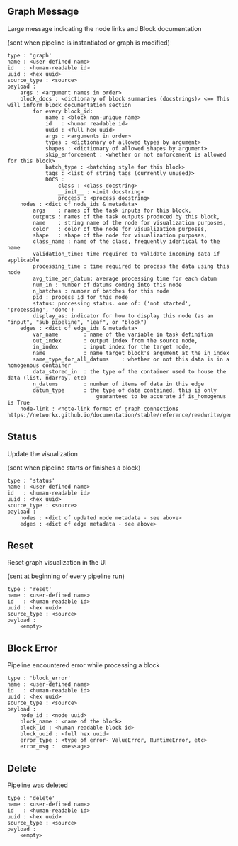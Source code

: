 ## Graph Message
Large message indicating the node links and Block documentation

(sent when pipeline is instantiated or graph is modified)

    type : 'graph'
    name : <user-defined name>
    id   : <human-readable id>
    uuid : <hex uuid>
    source_type : <source>
    payload :
        args : <argument names in order>
        block_docs : <dictionary of block summaries (docstrings)> <== This will inform block documentation section
            for every block_id:
                name : <block non-unique name>
                id   : <human readable id>
                uuid : <full hex uuid>
                args : <arguments in order>
                types : <dictionary of allowed types by argument>
                shapes : <dictionary of allowed shapes by argument>
                skip_enforcement : <whether or not enforcement is allowed for this block>
                batch_type : <batching style for this block>
                tags : <list of string tags (currently unused)>
                DOCS :
                    class : <class docstring>
                    __init__ : <init docstring>
                    process : <process docstring>
        nodes : <dict of node_ids & metadata>
            args    : names of the task inputs for this block,
            outputs : names of the task outputs produced by this block,
            name    : string name of the node for visualization purposes,
            color   : color of the node for visualization purposes,
            shape   : shape of the node for visualization purposes,
            class_name : name of the class, frequently identical to the name
            validation_time: time required to validate incoming data if applicable
            processing_time : time required to process the data using this node
            avg_time_per_datum: average processing time for each datum
            num_in : number of datums coming into this node
            n_batches : number of batches for this node
            pid : process id for this node
            status: processing status. one of: ('not started', 'processing', 'done')
            display_as: indicator for how to display this node (as an "input", "sub_pipeline", "leaf", or "block")
        edges : <dict of edge_ids & metadata>
            var_name        : name of the variable in task definition
            out_index       : output index from the source node,
            in_index        : input index for the target node,
            name            : name target block's argument at the in_index
            same_type_for_all_datums    : whether or not this data is in a homogenous container
            data_stored_in  : the type of the container used to house the data (list, ndarray, etc)
            n_datums        : number of items of data in this edge
            datum_type      : the type of data contained, this is only
                                guaranteed to be accurate if is_homogenus is True
        node-link : <note-link format of graph connections https://networkx.github.io/documentation/stable/reference/readwrite/generated/networkx.readwrite.json_graph.node_link_data.html>

## Status
Update the visualization

(sent when pipeline starts or finishes a block)

    type : 'status'
    name : <user-defined name>
    id   : <human-readable id>
    uuid : <hex uuid>
    source_type : <source>
    payload :
        nodes : <dict of updated node metadata - see above>
        edges : <dict of edge metadata - see above>

## Reset
Reset graph visualization in the UI

(sent at beginning of every pipeline run)

    type : 'reset'
    name : <user-defined name>
    id   : <human-readable id>
    uuid : <hex uuid>
    source_type : <source>
    payload :
        <empty>


## Block Error
Pipeline encountered error while processing a block

    type : 'block_error'
    name : <user-defined name>
    id   : <human-readable id>
    uuid : <hex uuid>
    source_type : <source>
    payload :
        node_id : <node uuid>
        block_name : <name of the block>
        block_id : <human readable block id>
        block_uuid : <full hex uuid>
        error_type : <type of error- ValueError, RuntimeError, etc>
        error_msg :  <message>


## Delete
Pipeline was deleted

    type : 'delete'
    name : <user-defined name>
    id   : <human-readable id>
    uuid : <hex uuid>
    source_type : <source>
    payload :
        <empty>
